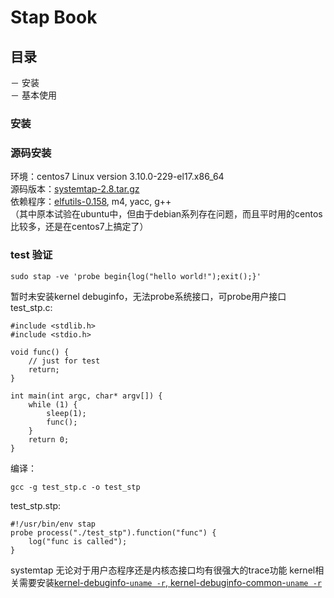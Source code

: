 # Stap Book

## 目录

－ 安装  
－ 基本使用

### 安装
### 源码安装  
环境：centos7  Linux version 3.10.0-229-el17.x86_64  
源码版本：[systemtap-2.8.tar.gz](https://sourceware.org/systemtap/ftp/releases/systemtap-2.8.tar.gz)  
依赖程序：[elfutils-0.158](https://fedorahosted.org/releases/e/l/elfutils/0.158/elfutils-0.158.tar.bz2), m4, yacc, g++  
（其中原本试验在ubuntu中，但由于debian系列存在问题，而且平时用的centos比较多，还是在centos7上搞定了）  
### test 验证  
  
	sudo stap -ve 'probe begin{log("hello world!");exit();}'  

暂时未安装kernel debuginfo，无法probe系统接口，可probe用户接口  
test_stp.c:  
	
	#include <stdlib.h>
	#include <stdio.h>
	
	void func() {
		// just for test
		return;
	}
	
	int main(int argc, char* argv[]) {
		while (1) {
			sleep(1);
			func();
		}
		return 0;
	}
编译：
	
	gcc -g test_stp.c -o test_stp
test_stp.stp:
	
	#!/usr/bin/env stap
	probe process("./test_stp").function("func") {
		log("func is called");
	}

	
systemtap 无论对于用户态程序还是内核态接口均有很强大的trace功能
kernel相关需要安装[kernel-debuginfo-`uname -r`, kernel-debuginfo-common-`uname -r`](http://debuginfo.centos.org/7/x86_64/)

